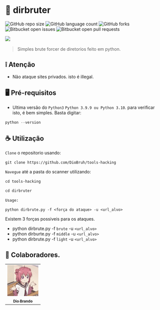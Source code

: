 
<h1 align="">🦑 dirbruter</h2>

![GitHub repo size](https://img.shields.io/github/repo-size/DioBruh/dirbruter?style=for-the-badge)
![GitHub language count](https://img.shields.io/github/languages/count/DioBruh/dirbruter?style=for-the-badge)
![GitHub forks](https://img.shields.io/github/forks/DioBruh/dirbruter?style=for-the-badge)
![Bitbucket open issues](https://img.shields.io/bitbucket/issues/DioBruh/dirbruter?style=for-the-badge)
![Bitbucket open pull requests](https://img.shields.io/bitbucket/pr-raw/DioBruh/dirbruter?style=for-the-badge)

<p align="">
  <img src="https://i.pinimg.com/originals/c8/3b/4d/c83b4df038332911aa1dbc32b5960700.jpg"width="250px">
</p>

> Simples brute forcer de diretorios feito em python.

## ❕ Atenção
* Não ataque sites privados. isto é illegal.

## 🖥️ Pré-requisitos
* Ultima versão do `Python3` `Python 3.9.9 ou Python 3.10`.
para verificar isto, é bem simples. Basta digitar:

```powershell
python --version
```

## ☕ Utilização
`Clone` o repositorio usando:

```
git clone https://github.com/DioBruh/tools-hacking
```

`Navegue` até a pasta do scanner utilizando:

```
cd tools-hacking
```

```
cd dirbruter
```

`Usage:`

```
python dirbrute.py -f <força do ataque> -u <url_alvo>
```

Existem 3 forças possiveis para os ataques.
* python dirbrute.py -f `brute` -u `<url_alvo>`
* python dirburte.py -f `middle` -u `<url_alvo>`
* python dirbrute.py -f `light` -u `<url_alvo>`


## 🤝 Colaboradores.
<table>
    <td align="center">
      <a href="https://github.com/DioBruh/">
        <img src="https://github.com/OnlyFalopas/falopas-painel/blob/main/devs/87872423.jpg" width="100px;" alt="Foto do DIO"/><br>
        <sub>
          <b>Dio Brando</b>
        </sub>
      </a>
    </td>
  </tr>
</table>
